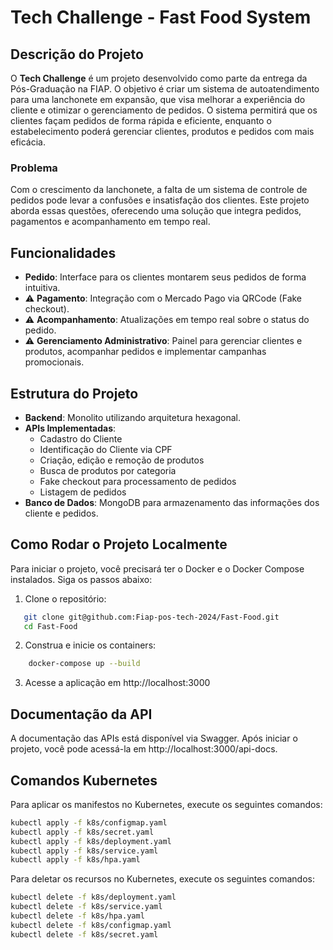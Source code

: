 # Tech Challenge - Fast Food System

## Descrição do Projeto

O **Tech Challenge** é um projeto desenvolvido como parte da entrega da Pós-Graduação na FIAP. O objetivo é criar um sistema de autoatendimento para uma lanchonete em expansão, que visa melhorar a experiência do cliente e otimizar o gerenciamento de pedidos. O sistema permitirá que os clientes façam pedidos de forma rápida e eficiente, enquanto o estabelecimento poderá gerenciar clientes, produtos e pedidos com mais eficácia.

### Problema

Com o crescimento da lanchonete, a falta de um sistema de controle de pedidos pode levar a confusões e insatisfação dos clientes. Este projeto aborda essas questões, oferecendo uma solução que integra pedidos, pagamentos e acompanhamento em tempo real.

## Funcionalidades

-   **Pedido**: Interface para os clientes montarem seus pedidos de forma intuitiva.
-   ⚠️ **Pagamento**: Integração com o Mercado Pago via QRCode (Fake checkout).
-   ⚠️ **Acompanhamento**: Atualizações em tempo real sobre o status do pedido.
-   ⚠️ **Gerenciamento Administrativo**: Painel para gerenciar clientes e produtos, acompanhar pedidos e implementar campanhas promocionais.

## Estrutura do Projeto

-   **Backend**: Monolito utilizando arquitetura hexagonal.
-   **APIs Implementadas**:
    -   Cadastro do Cliente
    -   Identificação do Cliente via CPF
    -   Criação, edição e remoção de produtos
    -   Busca de produtos por categoria
    -   Fake checkout para processamento de pedidos
    -   Listagem de pedidos
-   **Banco de Dados**: MongoDB para armazenamento das informações dos cliente e pedidos.

## Como Rodar o Projeto Localmente

Para iniciar o projeto, você precisará ter o Docker e o Docker Compose instalados. Siga os passos abaixo:

1. Clone o repositório:

```bash
   git clone git@github.com:Fiap-pos-tech-2024/Fast-Food.git
   cd Fast-Food
```

2. Construa e inicie os containers:

```bash
    docker-compose up --build
```

3. Acesse a aplicação em http://localhost:3000

## Documentação da API

A documentação das APIs está disponível via Swagger. Após iniciar o projeto, você pode acessá-la em http://localhost:3000/api-docs.

## Comandos Kubernetes

Para aplicar os manifestos no Kubernetes, execute os seguintes comandos:

```bash
kubectl apply -f k8s/configmap.yaml
kubectl apply -f k8s/secret.yaml
kubectl apply -f k8s/deployment.yaml
kubectl apply -f k8s/service.yaml
kubectl apply -f k8s/hpa.yaml
```

Para deletar os recursos no Kubernetes, execute os seguintes comandos:

```bash
kubectl delete -f k8s/deployment.yaml
kubectl delete -f k8s/service.yaml
kubectl delete -f k8s/hpa.yaml
kubectl delete -f k8s/configmap.yaml
kubectl delete -f k8s/secret.yaml
```